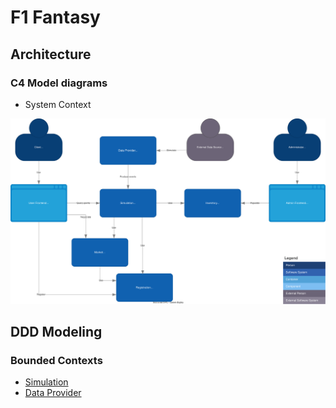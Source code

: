 # F1 Fantasy 

## Architecture

### C4 Model diagrams

* System Context

![System Context](./docs/c4-System%20Context_L1.drawio.svg)

## DDD Modeling

### Bounded Contexts
- [Simulation](https://miro.com/app/board/uXjVNKoeXd8=/)
- [Data Provider](https://miro.com/app/board/uXjVNKt88fI=/)

